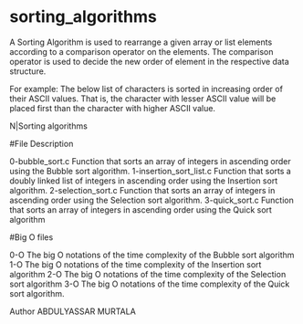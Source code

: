 # sorting_algorithms
A Sorting Algorithm is used to rearrange a given array or list elements according to a comparison operator on the elements. The comparison operator is used to decide the new order of element in the respective data structure.

For example: The below list of characters is sorted in increasing order of their ASCII values. That is, the character with lesser ASCII value will be placed first than the character with higher ASCII value.

N|Sorting algorithms

#File Description

0-bubble_sort.c Function that sorts an array of integers in ascending order using the Bubble sort algorithm. 1-insertion_sort_list.c Function that sorts a doubly linked list of integers in ascending order using the Insertion sort algorithm. 2-selection_sort.c Function that sorts an array of integers in ascending order using the Selection sort algorithm. 3-quick_sort.c Function that sorts an array of integers in ascending order using the Quick sort algorithm

#Big O files

0-O The big O notations of the time complexity of the Bubble sort algorithm 1-O The big O notations of the time complexity of the Insertion sort algorithm 2-O The big O notations of the time complexity of the Selection sort algorithm 3-O The big O notations of the time complexity of the Quick sort algorithm.

Author
ABDULYASSAR MURTALA
